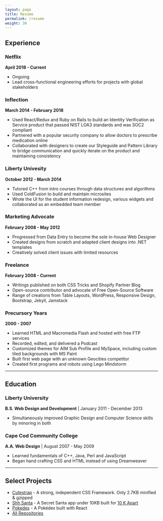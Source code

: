 ```yaml
---
layout: page
title: Resume
permalink: /resume
weight: 30
---
```


## Experience
### Netflix
**April 2018 - Current**
* Ongoing
* Lead cross-functional engineering efforts for projects with global stakeholders

### Inflection
**March 2014 - February 2018**
* Used React/Redux and Ruby on Rails to build an Identity Verification as Service product that passed NIST LOA3 standards and was SOC2 compliant
* Partnered with a popular security company to allow doctors to prescribe medication online
* Collaborated with designers to create our Styleguide and Pattern Library to bridge communication and quickly iterate on the product and maintaining consistency


### Liberty Univesity
**October 2012 - March 2014**
* Tutored C++ from intro courses through data structures and algorithms
* Used ColdFusion to build and maintain microsites
* Wrote the UI for the student information redesign, various widgets and collaborated as an embedded team member

### Marketing Advocate
**February 2008 - May 2012**
* Progressed from Data Entry to become the sole in-house Web Designer
* Created designs from scratch and adapted client designs into .NET templates
* Creatively solved client issues with limited resources

### Freelance
**February 2008 - Current**
* Writings published on both CSS Tricks and Shopify Partner Blog
* Open-source contributor and advocate of Free Open-Source Software
* Range of creations from Table Layouts, WordPress, Responsive Design, Bootstrap, Jekyll, Jamstack

### Precursory Years
**2000 - 2007**
* Learned HTML and Macromedia Flash and hosted with free FTP services
* Recorded, edited, and delivered a Podcast
* Customized themes for AIM Sub Profile and MySpace, including custom tiled backgrounds with MS Paint
* Built first web page with an unknown Geocities competitor
* Created first programs and robots using Lego Mindstorm


---

## Education

### Liberty University
**B.S. Web Design and Development** | January 2011 - December 2013
*  Simultaneously improved Graphic Design and Computer Science skills by minoring in both

### Cape Cod Community College
**A.A. Web Design** |  August 2007 - May 2009
* Learned fundamentals of C++, Java, Perl and JavaScript
* Began hand crafting CSS and HTML instead of using Dreamweaver

---

## Select Projects
* [Cutestrap](https://www.cutestrap.com) - A strong, independent CSS Framework. Only 2.7KB minified & gzipped
* [Shh Santa](https://shh-santa.herokuapp.com) - A Secret Santa app under 10KB built for <a href="http://a-k-apart.com/" target="_blank">10 K Apart</a>
* [Pokedex](http://www.tylerchilds.com/pokedex/) - A Pokédex built with React
* [All Repositories](https://github.com/tylerchilds?tab=repositories)

